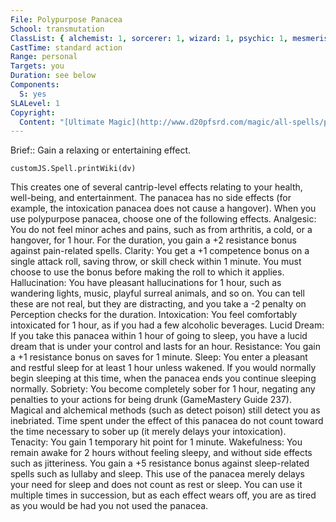 ```yaml
---
File: Polypurpose Panacea
School: transmutation
ClassList: { alchemist: 1, sorcerer: 1, wizard: 1, psychic: 1, mesmerist: 1 }
CastTime: standard action
Range: personal
Targets: you
Duration: see below
Components:
  S: yes
SLALevel: 1
Copyright:
  Content: "[Ultimate Magic](http://www.d20pfsrd.com/magic/all-spells/p/polypurpose-panacea)"
---
```

Brief:: Gain a relaxing or entertaining effect.

```dataviewjs
customJS.Spell.printWiki(dv)
```

This creates one of several cantrip-level effects relating to your health, well-being, and entertainment. The panacea has no side effects (for example, the intoxication panacea does not cause a hangover). When you use polypurpose panacea, choose one of the following effects.  Analgesic: You do not feel minor aches and pains, such as from arthritis, a cold, or a hangover, for 1 hour. For the duration, you gain a +2 resistance bonus against pain-related spells.  Clarity: You get a +1 competence bonus on a single attack roll, saving throw, or skill check within 1 minute. You must choose to use the bonus before making the roll to which it applies.  Hallucination: You have pleasant hallucinations for 1 hour, such as wandering lights, music, playful surreal animals, and so on. You can tell these are not real, but they are distracting, and you take a -2 penalty on Perception checks for the duration.  Intoxication: You feel comfortably intoxicated for 1 hour, as if you had a few alcoholic beverages.  Lucid Dream: If you take this panacea within 1 hour of going to sleep, you have a lucid dream that is under your control and lasts for an hour.  Resistance: You gain a +1 resistance bonus on saves for 1 minute.  Sleep: You enter a pleasant and restful sleep for at least 1 hour unless wakened. If you would normally begin sleeping at this time, when the panacea ends you continue sleeping normally.  Sobriety: You become completely sober for 1 hour, negating any penalties to your actions for being drunk (GameMastery Guide 237). Magical and alchemical methods (such as detect poison) still detect you as inebriated. Time spent under the effect of this panacea do not count toward the time necessary to sober up (it merely delays your intoxication).  Tenacity: You gain 1 temporary hit point for 1 minute.  Wakefulness: You remain awake for 2 hours without feeling sleepy, and without side effects such as jitteriness. You gain a +5 resistance bonus against sleep-related spells such as lullaby and sleep. This use of the panacea merely delays your need for sleep and does not count as rest or sleep. You can use it multiple times in succession, but as each effect wears off, you are as tired as you would be had you not used the panacea.
